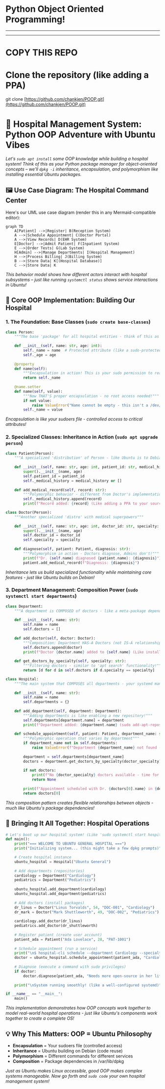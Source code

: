 # Python Object Oriented Programming!
------------------------------------------------------------------------------------------------------------------------------------------
------------------------------------------------------------------------------------------------------------------------------------------
# COPY THIS REPO #

# Clone the repository (like adding a PPA)
git clone [https://github.com/chankjen/POOP.git](https://github.com/chankjen/POOP.git)


  # 🐧 Hospital Management System: Python OOP Adventure with Ubuntu Vibes

*Let's `sudo apt install` some OOP knowledge while building a hospital system! Think of this as your Python package manager for object-oriented concepts – we'll `dpkg -i` inheritance, encapsulation, and polymorphism like installing essential Ubuntu packages.* 

## 🖼️ Use Case Diagram: The Hospital Command Center

Here's our UML use case diagram (render this in any Mermaid-compatible editor):

```mermaid
graph TD
    A[Patient] -->|Register| B(Reception System)
    A -->|Schedule Appointment| C(Doctor Portal)
    A -->|View Records| D(EHR System)
    E[Doctor] -->|Admit Patient| F(Inpatient System)
    E -->|Order Tests| G(Lab System)
    H[Admin] -->|Manage Departments| I(Hospital Management)
    H -->|Process Billing| J(Billing System)
    B -->|Store Data| K[(Hospital Database)]
    C -->|Store Data| K
```

*This behavior model shows how different actors interact with hospital subsystems – just like running `systemctl status` shows service interactions in Ubuntu!* 

## 🧱 Core OOP Implementation: Building Our Hospital

### 1. The Foundation: Base Classes (`sudo create base-classes`)

```python
class Person:
    """The base 'package' for all hospital entities - think of this as our python3-minimal installation"""
    
    def __init__(self, name: str, age: int):
        self._name = name  # Protected attribute (like a sudo-protected file)
        self._age = age
    
    @property
    def name(self):
        """Encapsulation in action! This is your sudo permission to read name"""
        return self._name
    
    @name.setter
    def name(self, value):
        """Now THAT'S proper encapsulation - no root access needed!"""
        if not value:
            raise ValueError("Name cannot be empty - this isn't a /dev/null entry!")
        self._name = value
```

*Encapsulation is like your sudoers file - controlled access to critical attributes!* 

### 2. Specialized Classes: Inheritance in Action (`sudo apt upgrade person`)

```python
class Patient(Person):
    """A specialized 'distribution' of Person - like Ubuntu is to Debian"""
    
    def __init__(self, name: str, age: int, patient_id: str, medical_history=None):
        super().__init__(name, age)
        self.patient_id = patient_id
        self._medical_history = medical_history or []
    
    def add_medical_record(self, record: str):
        """Polymorphic behavior - different from Doctor's implementation"""
        self._medical_history.append(record)
        print(f"Record added: {record} (Like adding a PPA to your sources.list!)")

class Doctor(Person):
    """Another specialized 'distro' with medical superpowers"""
    
    def __init__(self, name: str, age: int, doctor_id: str, specialty: str):
        super().__init__(name, age)
        self.doctor_id = doctor_id
        self.specialty = specialty
    
    def diagnose(self, patient: Patient, diagnosis: str):
        """Polymorphism in action - Doctors diagnose, Admins don't!"""
        print(f"Dr. {self.name} diagnosed {patient.name}: {diagnosis}")
        patient.add_medical_record(f"Diagnosis: {diagnosis}")
```

*Inheritance lets us build specialized functionality while maintaining core features - just like Ubuntu builds on Debian!* 

### 3. Department Management: Composition Power (`sudo systemctl start departments`)

```python
class Department:
    """A department is COMPOSED of doctors - like a meta-package depends on components"""
    
    def __init__(self, name: str):
        self.name = name
        self.doctors = []
    
    def add_doctor(self, doctor: Doctor):
        """Composition: Department HAS-A Doctors (not IS-A relationship)"""
        self.doctors.append(doctor)
        print(f"Doctor {doctor.name} added to {self.name} (Like installing a new service!)")
    
    def get_doctors_by_specialty(self, specialty: str):
        """Filtering doctors - similar to 'apt search' functionality!"""
        return [d for d in self.doctors if d.specialty == specialty]

class Hospital:
    """The main system that COMPOSES all departments - your systemd manager!"""
    
    def __init__(self, name: str):
        self.name = name
        self.departments = {}
    
    def add_department(self, department: Department):
        """Adding departments is like enabling a new repository!"""
        self.departments[department.name] = department
        print(f"Department added: {department.name} (sudo add-apt-repository completed)")
    
    def schedule_appointment(self, patient: Patient, department_name: str, doctor_specialty: str):
        """Polymorphic operation that varies by department"""
        if department_name not in self.departments:
            raise ValueError(f"Department {department_name} not found - check your /etc/hosts!")
        
        department = self.departments[department_name]
        doctors = department.get_doctors_by_specialty(doctor_specialty)
        
        if not doctors:
            print(f"No {doctor_specialty} doctors available - time for 'sudo apt install more-doctors'!")
            return None
        
        print(f"Appointment scheduled with Dr. {doctors[0].name} in {department_name}")
        return doctors[0]
```

*This composition pattern creates flexible relationships between objects - much like Ubuntu's package dependencies!* 

## 🚀 Bringing It All Together: Hospital Operations

```python
# Let's boot up our hospital system! (Like 'sudo systemctl start hospital')
def main():
    print("=== WELCOME TO UBUNTU GENERAL HOSPITAL ===")
    print("Initializing system... (this might take a few dpkg prompts)")

    # Create hospital instance
    ubuntu_hospital = Hospital("Ubuntu General")
    
    # Add departments (repositories)
    cardiology = Department("Cardiology")
    pediatrics = Department("Pediatrics")
    
    ubuntu_hospital.add_department(cardiology)
    ubuntu_hospital.add_department(pediatrics)
    
    # Add doctors (install packages)
    dr_linus = Doctor("Linus Torvalds", 54, "DOC-001", "Cardiology")
    dr_mark = Doctor("Mark Shuttleworth", 49, "DOC-002", "Pediatrics")
    
    cardiology.add_doctor(dr_linus)
    pediatrics.add_doctor(dr_shuttleworth)
    
    # Register patient (create user account)
    patient_ada = Patient("Ada Lovelace", 28, "PAT-1001")
    
    # Schedule appointment (run a service)
    print("\n$ hospital-cli schedule --department Cardiology --specialty Cardiology")
    doctor = ubuntu_hospital.schedule_appointment(patient_ada, "Cardiology", "Cardiology")
    
    # Diagnose (execute a command with sudo privileges)
    if doctor:
        doctor.diagnose(patient_ada, "Needs more open-source in her life")
    
    print("\nSystem running smoothly! (like a well-configured systemd)")

if __name__ == "__main__":
    main()
```

*This implementation demonstrates how OOP concepts work together to model real-world hospital operations - just like Ubuntu's components work together to create a complete OS!* 

## 💡 Why This Matters: OOP = Ubuntu Philosophy

- **Encapsulation** = Your sudoers file (controlled access)
- **Inheritance** = Ubuntu building on Debian (code reuse)
- **Polymorphism** = Different commands for different services
- **Composition** = Package dependencies in /var/lib/dpkg

*Just as Ubuntu makes Linux accessible, good OOP makes complex systems manageable. Now go forth and `sudo code` your own hospital management system!* 
